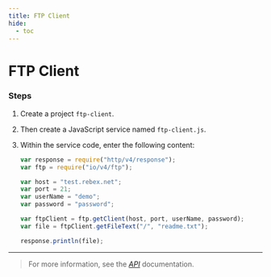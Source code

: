 ```yaml
---
title: FTP Client
hide:
  - toc
---
```


# FTP Client

### Steps

1. Create a project `ftp-client`.
2. Then create a JavaScript service named `ftp-client.js`.
3. Within the service code, enter the following content:

    ```javascript
    var response = require("http/v4/response");
    var ftp = require("io/v4/ftp");

    var host = "test.rebex.net";
    var port = 21;
    var userName = "demo";
    var password = "password";

    var ftpClient = ftp.getClient(host, port, userName, password);
    var file = ftpClient.getFileText("/", "readme.txt");

    response.println(file);
    ```

---

> For more information, see the _[API](https://www.dirigible.io/api/io/ftp/)_ documentation.
